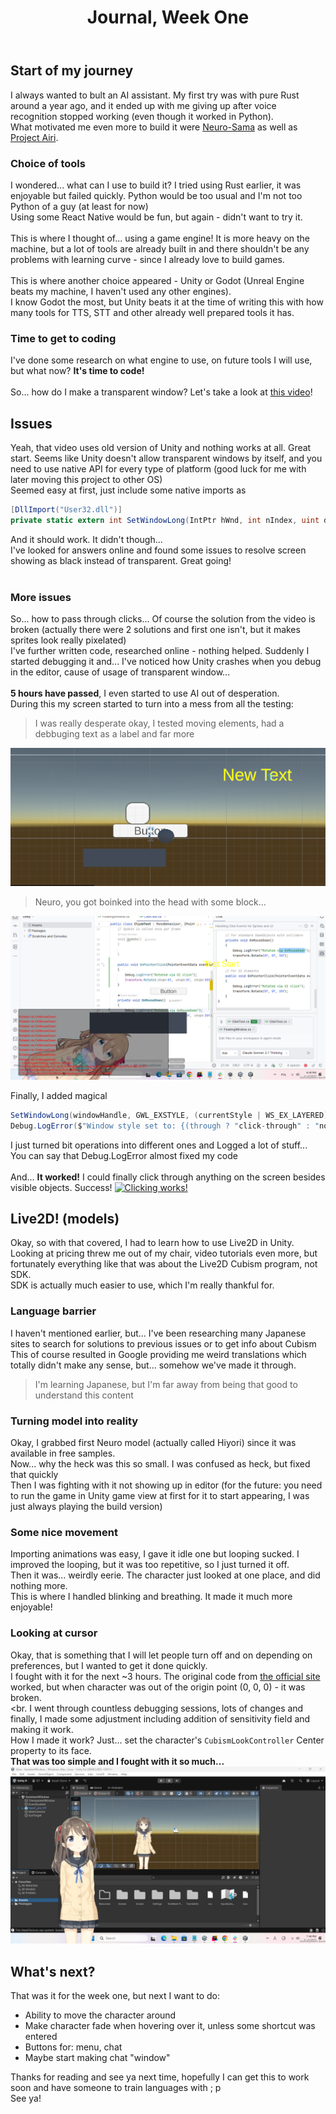 ﻿---
title: Journal, Week One
startDate: 2025.10.03
endDate: 2025.10.05
---

## Start of my journey
I always wanted to bult an AI assistant. My first try was with pure Rust around a year ago, and it ended up with me giving up after 
voice recognition stopped working (even though it worked in Python).</br>
What motivated me even more to build it were [Neuro-Sama](https://www.youtube.com/@Neurosama/featured) as well as [Project Airi](https://github.com/moeru-ai/airi).

### Choice of tools
I wondered... what can I use to build it? I tried using Rust earlier, it was enjoyable but failed quickly. Python would be too usual and I'm not too Python of a guy (at least for now) </br>
Using some React Native would be fun, but again - didn't want to try it. <br><br>
This is where I thought of... using a game engine! It is more heavy on the machine, but a lot of tools are already built in
and there shouldn't be any problems with learning curve - since I already love to build games.<br><br>
This is where another choice appeared - Unity or Godot (Unreal Engine beats my machine, I haven't used any other engines).<br>
I know Godot the most, but Unity beats it at the time of writing this with how many tools for TTS, STT and other already well prepared tools it has.

### Time to get to coding
I've done some research on what engine to use, on future tools I will use, but what now? <b>It's time to code!</b><br><br>
So... how do I make a transparent window? Let's take a look at [this video](https://www.youtube.com/watch?v=RqgsGaMPZTw)!

## Issues
Yeah, that video uses old version of Unity and nothing works at all. Great start. Seems like Unity doesn't allow transparent windows
by itself, and you need to use native API for every type of platform (good luck for me with later moving this project to other OS)<br>
Seemed easy at first, just include some native imports as
```csharp
[DllImport("User32.dll")]
private static extern int SetWindowLong(IntPtr hWnd, int nIndex, uint dwNewLong);
```
And it should work. It didn't though...<br>
I've looked for answers online and found some issues to resolve screen showing as black instead of transparent. Great going!<br><br>

### More issues
So... how to pass through clicks... Of course the solution from the video is broken (actually there were 2 solutions and first one isn't, but it makes sprites look really pixelated) <br>
I've further written code, researched online - nothing helped. Suddenly I started debugging it and... I've noticed how Unity crashes when you debug in the editor, cause of usage of transparent window...<br><br>
<b>5 hours have passed</b>, I even started to use AI out of desperation.</br>
During this my screen started to turn into a mess from all the testing:
> I was really desperate okay, I tested moving elements, had a debbuging text as a label and far more

![](./Assets/editorShit.png)
> Neuro, you got boinked into the head with some block...

![](./Assets/realShit.png)

Finally, I added magical
```csharp
SetWindowLong(windowHandle, GWL_EXSTYLE, (currentStyle | WS_EX_LAYERED) & ~WS_EX_TRANSPARENT);
Debug.LogError($"Window style set to: {(through ? "click-through" : "normal")}");
```
I just turned bit operations into different ones and Logged a lot of stuff... You can say that Debug.LogError almost fixed my code
<br><br>
And... <b>It worked!</b> I could finally click through anything on the screen besides visible objects. Success!
[![Clicking works!](https://hc-cdn.hel1.your-objectstorage.com/s/v3/17a900d19ee3426445509b222c2a127f6d0f020a_image.png)](https://hc-cdn.hel1.your-objectstorage.com/s/v3/769381595577d2c4726db3f503f77656ea538731_clickingworks.mp4)


## Live2D! (models)
Okay, so with that covered, I had to learn how to use Live2D in Unity.<br>
Looking at pricing threw me out of my chair, video tutorials even more, but fortunately everything like that was about the Live2D Cubism program, not SDK.<br>
SDK is actually much easier to use, which I'm really thankful for.

### Language barrier
I haven't mentioned earlier, but... I've been researching many Japanese sites to search for solutions to previous issues or to get info about Cubism<br>
This of course resulted in Google providing me weird translations which totally didn't make any sense, but... somehow we've made it through.<br>
> I'm learning Japanese, but I'm far away from being that good to understand this content

### Turning model into reality
Okay, I grabbed first Neuro model (actually called Hiyori) since it was available in free samples.<br>
Now... why the heck was this so small. I was confused as heck, but fixed that quickly</br>
Then I was fighting with it not showing up in editor (for the future: you need to run the game in Unity game view at first for it to start appearing, I was just always playing the build version)


### Some nice movement
Importing animations was easy, I gave it idle one but looping sucked. I improved the looping, but it was too repetitive, so I just turned it off.<br>
Then it was... weirdly eerie. The character just looked at one place, and did nothing more.<br>
This is where I handled blinking and breathing. It made it much more enjoyable!

### Looking at cursor
Okay, that is something that I will let people turn off and on depending on preferences, but I wanted to get it done quickly.</br>
I fought with it for the next ~3 hours. The original code from [the official site](https://docs.live2d.com/en/cubism-sdk-tutorials/lookat/) worked, but when character was out of the origin point (0, 0, 0) - it was broken.
<br><br.
I went through countless debugging sessions, lots of changes and finally, I made some adjustment including addition of sensitivity field and making it work.<br>
How I made it work? Just... set the character's ``CubismLookController`` Center property to its face.<br> <b>That was too simple and I fought with it so much...</b>
[![Final week 1 effect!](./Assets/finalModelWeek1.png)](https://hc-cdn.hel1.your-objectstorage.com/s/v3/49c9d3a7d214c48e3dddec6a22b8893cb1e8004c_finalweek1.mp4)

## What's next?
That was it for the week one, but next I want to do:
- Ability to move the character around
- Make character fade when hovering over it, unless some shortcut was entered
- Buttons for: menu, chat
- Maybe start making chat "window"

Thanks for reading and see ya next time, hopefully I can get this to work soon and have someone to train languages with ; p<br>
See ya!